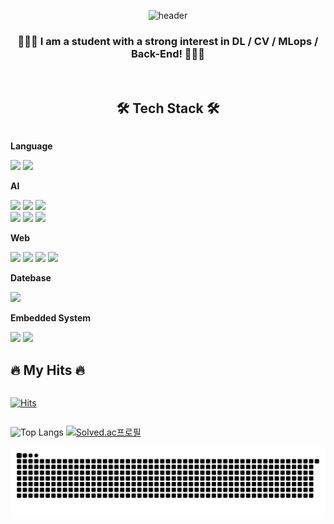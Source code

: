 <div align="center">

![header](https://capsule-render.vercel.app/api?type=waving&color=timeGradient&text=Welcome%20to%20Euntaek's%20GitHub%20👋&animation=twinkling&fontSize=33&fontAlignY=40&fontAlign=70&height=250)
###  🧑🏻‍💻 I am a student with a strong interest in DL / CV / MLops / Back-End! 🧑🏻‍💻
 <br/>


  ## 🛠️ Tech Stack 🛠️
  <div style="display:flex; flex-direction:column; align-items:flex-start;">
  <!--Language -->
  <p><strong>Language</strong></p>
  <div>
      <img src="https://img.shields.io/badge/python-3776AB?style=for-the-badge&logo=Python&logoColor=white">
      <img src="https://img.shields.io/badge/C-4000FF?style=for-the-badge&logo=c&logoColor=white">
  </div>
  <!-- AI Framework -->
  <p><strong>AI</strong></p>
  <div>
      <img src="https://img.shields.io/badge/tensorflow-FF6F00?style=for-the-badge&logo=tensorflow&logoColor=white"> 
      <img src="https://img.shields.io/badge/keras-D00000?style=for-the-badge&logo=keras&logoColor=white"> 
      <img src="https://img.shields.io/badge/pytorch-EE4C2C?style=for-the-badge&logo=pytorch&logoColor=white"><br/>
      <img src="https://img.shields.io/badge/opencv-5C3EE8?style=for-the-badge&logo=opencv&logoColor=white">
      <img src="https://img.shields.io/badge/openai gym-0081A5?style=for-the-badge&logo=openai gym&logoColor=white">
      <img src="https://img.shields.io/badge/numpy-%23013243.svg?style=for-the-badge&logo=numpy&logoColor=white">
  </div>
  <p><strong>Web</strong></p>
  <div>
     <img src="https://img.shields.io/badge/DJANGO-0B3B0B?style=for-the-badge&logo=django&logoColor=white">
     <img src="https://img.shields.io/badge/DJANGO-REST-ff1709?style=for-the-badge&logo=django&logoColor=white&color=ff1709&labelColor=gray">
     <img src="https://img.shields.io/badge/HTML-FF8000?style=for-the-badge&logo=html5&logoColor=white">
     <img src="https://img.shields.io/badge/bootstrap-%238511FA.svg?style=for-the-badge&logo=bootstrap&logoColor=white">
  </div>
  <p><strong>Datebase</strong></p>
  <div>
     <img src="https://img.shields.io/badge/MYSQL-086A87?style=for-the-badge&logo=mysql&logoColor=white">
  </div>
  <p><strong>Embedded System</strong></p>
  <div>
     <img src="https://img.shields.io/badge/Arduino-01DFA5?style=for-the-badge&logo=arduino&logoColor=white">
     <img src="https://img.shields.io/badge/RaspberryPi-FE2E2E?style=for-the-badge&logo=raspberrypi&logoColor=white">
  </div>

## 🔥 My Hits 🔥
[![Hits](https://hits.seeyoufarm.com/api/count/incr/badge.svg?url=https%3A%2F%2Fgithub.com%2Fhoya9802&count_bg=%23224AEC&title_bg=%23000000&icon=github.svg&icon_color=%23224AEC&title=hits&edge_flat=false)](https://hits.seeyoufarm.com)


![Top Langs](https://github-readme-stats.vercel.app/api/top-langs/?username=hoya9802&layout=compact&theme=dark)
[![Solved.ac프로필](http://mazassumnida.wtf/api/generate_badge?boj=hoya9802)](https://solved.ac/{handle})
</div>

<img src="https://github.com/hoya9802/hoya9802/blob/output/github-snake-dark.svg"/>
